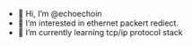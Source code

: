 - 👋 Hi, I’m @echoechoin
- 👀 I’m interested in ethernet packert rediect.
- 🌱 I’m currently learning tcp/ip protocol stack

<!---
echoechoin/echoechoin is a ✨ special ✨ repository because its `README.md` (this file) appears on your GitHub profile.
You can click the Preview link to take a look at your changes.
--->

